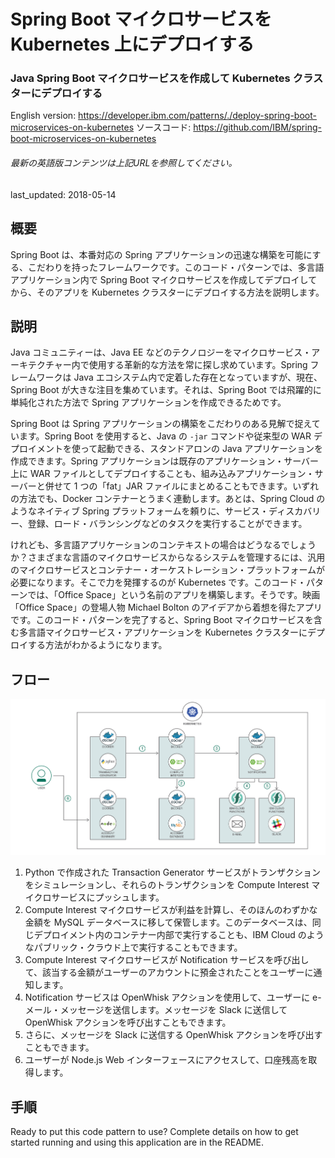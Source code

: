 # Spring Boot マイクロサービスを Kubernetes 上にデプロイする

### Java Spring Boot マイクロサービスを作成して Kubernetes クラスターにデプロイする

English version: https://developer.ibm.com/patterns/./deploy-spring-boot-microservices-on-kubernetes
  ソースコード: https://github.com/IBM/spring-boot-microservices-on-kubernetes

###### 最新の英語版コンテンツは上記URLを参照してください。
last_updated: 2018-05-14

 
## 概要

Spring Boot は、本番対応の Spring アプリケーションの迅速な構築を可能にする、こだわりを持ったフレームワークです。このコード・パターンでは、多言語アプリケーション内で Spring Boot マイクロサービスを作成してデプロイしてから、そのアプリを Kubernetes クラスターにデプロイする方法を説明します。

## 説明

Java コミュニティーは、Java EE などのテクノロジーをマイクロサービス・アーキテクチャー内で使用する革新的な方法を常に探し求めています。Spring フレームワークは Java エコシステム内で定着した存在となっていますが、現在、Spring Boot が大きな注目を集めています。それは、Spring Boot では飛躍的に単純化された方法で Spring アプリケーションを作成できるためです。

Spring Boot は Spring アプリケーションの構築をこだわりのある見解で捉えています。Spring Boot を使用すると、Java の `-jar` コマンドや従来型の WAR デプロイメントを使って起動できる、スタンドアロンの Java アプリケーションを作成できます。Spring アプリケーションは既存のアプリケーション・サーバー上に WAR ファイルとしてデプロイすることも、組み込みアプリケーション・サーバーと併せて 1 つの「fat」JAR ファイルにまとめることもできます。いずれの方法でも、Docker コンテナーとうまく連動します。あとは、Spring Cloud のようなネイティブ Spring プラットフォームを頼りに、サービス・ディスカバリー、登録、ロード・バランシングなどのタスクを実行することができます。

けれども、多言語アプリケーションのコンテキストの場合はどうなるでしょうか？さまざまな言語のマイクロサービスからなるシステムを管理するには、汎用のマイクロサービスとコンテナー・オーケストレーション・プラットフォームが必要になります。そこで力を発揮するのが Kubernetes です。このコード・パターンでは、「Office Space」という名前のアプリを構築します。そうです。映画「Office Space」の登場人物 Michael Bolton のアイデアから着想を得たアプリです。このコード・パターンを完了すると、Spring Boot マイクロサービスを含む多言語マイクロサービス・アプリケーションを Kubernetes クラスターにデプロイする方法がわかるようになります。

## フロー

![フロー](./images/Deploy-Spring-Boot-microservices-on-Kubernetes.png)

1. Python で作成された Transaction Generator サービスがトランザクションをシミュレーションし、それらのトランザクションを Compute Interest マイクロサービスにプッシュします。
2. Compute Interest マイクロサービスが利益を計算し、そのほんのわずかな金額を MySQL データベースに移して保管します。このデータベースは、同じデプロイメント内のコンテナー内部で実行することも、IBM Cloud のようなパブリック・クラウド上で実行することもできます。
3. Compute Interest マイクロサービスが Notification サービスを呼び出して、該当する金額がユーザーのアカウントに預金されたことをユーザーに通知します。
4. Notification サービスは OpenWhisk アクションを使用して、ユーザーに e-メール・メッセージを送信します。メッセージを Slack に送信して OpenWhisk アクションを呼び出すこともできます。
5. さらに、メッセージを Slack に送信する OpenWhisk アクションを呼び出すこともできます。
6. ユーザーが Node.js Web インターフェースにアクセスして、口座残高を取得します。

## 手順

Ready to put this code pattern to use? Complete details on how to get started running and using this application are in the README.
